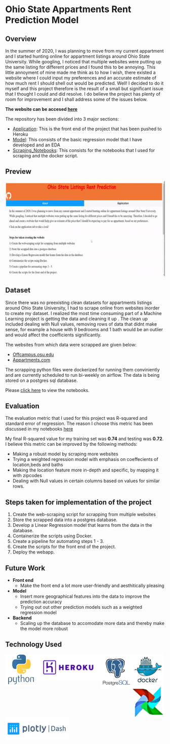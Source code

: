 # **Ohio State Appartments Rent Prediction Model**

## Overview
In the summer of 2020, I was planning to move from my current appartment and I started hunting online for appartment listings around Ohio State University. 
While googling, I noticed that multiple websites were putting up the same listing for different prices and I found this to be annoying. This little annoyment of mine made me think
as to how I wish, there existed a website where I could input my preferences and an accurate estimate of how much rent I should shell out would be predicted. Well! I decided to 
do it myself and this project therefore is the result of a small but significant issue that I thought I could and did resolve. I do believe the project has plenty of room for 
improvement and I shall address some of the issues below.

**The website can be accesed [here](https://ohio-state-listing-prediction.herokuapp.com/)**

The repository has been divided into 3 major sections:

- [Application](https://github.com/Kuriankkr/Ohio-State-Listings-Rent-Prediction-Model/tree/master/Application): This is the front end of the project that has been pushed to Heroku
- [Model](https://github.com/Kuriankkr/Ohio-State-Listings-Rent-Prediction-Model/tree/master/Model): This consists of the basic regression model that I have developed and an EDA
- [Scraping_Notebooks](https://github.com/Kuriankkr/Ohio-State-Listings-Rent-Prediction-Model/tree/master/Scraping_Notebooks): This consists for the notebooks that I used for scraping and the docker script.

## Preview

<img width="1000" height="300" src= "https://github.com/Kuriankkr/Ohio-State-Listings-Rent-Prediction-Model/blob/master/Extras/ohio_state.gif">

## Dataset
Since there was no preexisting clean datasets for appartments listings around Ohio State University, I had to scrape online from websites inorder to create my dataset.
I realized the most time consuming part of a Machine Learning project is getting the data and cleaning it up . The clean up included dealing with Null values, 
removing rows of data that didnt make sense, for example a house with 9 bedrooms and 1 bath would be an outlier and would affect the coefficients significantly.

The websites from which data were scrapped are given below:

- [Offcampus.osu.edu](https://offcampus.osu.edu/search-housing.aspx)
- [Appartments.com](https://www.apartments.com/off-campus-housing/oh/columbus/the-ohio-state-university/) 


The scrapping python files were dockerized for running them conviniently and are currently scheduled to run bi-weekly on airflow. The data is being stored on a postgres sql 
database.

Please [click here](https://github.com/Kuriankkr/Ohio-State-Listings-Rent-Prediction-Model/tree/master/Scraping_Notebooks) to view the notebooks.

## Evaluation
The evaluation metric that I used for this project was R-squared and standard error of regression. The reason I choose this metric has been discussed in my notebooks 
[here](https://github.com/Kuriankkr/Ohio-State-Listings-Rent-Prediction-Model/blob/master/Model/EDA%20and%20Regression%20Assumptions.ipynb)

My final R-squared value for my training set was **0.74** and testing was **0.72**. I believe this metric can be improved by the following methods:

- Making a robust model by scraping more websites
- Trying a weighted regression model with emphasis on coeffecients of location,beds and baths 
- Making the location feature more in-depth and specific, by mapping it with zipcodes
- Dealing with Null values in certain columns based on values for similar rows.

## Steps taken for implementation of the project

1) Create the web-scraping script for scrapping from multiple websites
2) Store the scrapped data into a postgres database.
3) Develop a Linear Regression model that learns from the data in the database.
4) Containerize the scripts using Docker.
5) Create a pipeline for automating steps 1 - 3.
6) Create the scripts for the front end of the project.
7) Deploy the webapp.

## Future Work

- **Front end**
  - Make the front end a lot more user-friendly and aesthitically pleasing
- **Model**
  - Insert more geographical features into the data to improve the prediction accuracy
  - Trying out out other prediction models such as a weighted regression model
- **Backend**
  - Scaling up the database to accomodate more data and thereby make the model more robust

## Technology Used
<p>
  <img width="100" align='left' src="https://github.com/Kuriankkr/Ohio-State-Listings-Rent-Prediction-Model/blob/master/Extras/python_logo.png">
</p>
<p>
  <img width="200" align='left' src="https://github.com/Kuriankkr/Ohio-State-Listings-Rent-Prediction-Model/blob/master/Extras/heroku_logo.png">
</p>
<p>
  <img width="100" align='left' src="https://github.com/Kuriankkr/Ohio-State-Listings-Rent-Prediction-Model/blob/master/Extras/postgresql_logo.png">
</p>
<p>
  <img width="100" align='left' src="https://github.com/Kuriankkr/Ohio-State-Listings-Rent-Prediction-Model/blob/master/Extras/docker_logo.png">
</p>
<p>
  <img width="100" align='left' src="https://github.com/Kuriankkr/Ohio-State-Listings-Rent-Prediction-Model/blob/master/Extras/airflow_logo.png">
</p>
<p>
  <img width="200" align='left' src="https://github.com/Kuriankkr/Ohio-State-Listings-Rent-Prediction-Model/blob/master/Extras/dash_logo.png">
</p>
